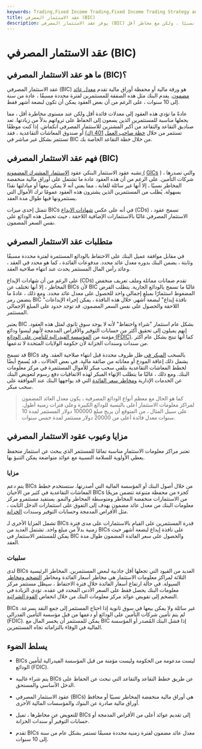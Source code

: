 ```yaml
---
keywords: Trading,Fixed Income Trading,Fixed Income Trading Strategy and Education,Strategy and Education
title: عقد الاستثمار المصرفي (BIC)
description: يوفر عقد الاستثمار المصرفي (BIC) معدل عائد مضمون خلال فترة محددة ، بعائد أقل نسبيًا ، ولكن مع مخاطر أقل.
---
```


# عقد الاستثمار المصرفي (BIC)
## ما هو عقد الاستثمار المصرفي (BIC)؟

عقد الاستثمار المصرفي (BIC) هو ورقة مالية أو محفظة أوراق مالية تقدم [معدل عائد مضمون](/rateofreturn). يقدم البنك مثل هذه الصفقة للمستثمرين لفترة محددة مسبقًا ، عادة من سنة إلى 10 سنوات ، على الرغم من أن بعض العقود يمكن أن تكون لبضعة أشهر فقط.

عادةً ما تؤدي هذه العقود إلى معدلات فائدة أقل ولكن عند مستوى مخاطرة أقل ، مما يجعلها مناسبة للمستثمرين الذين يسعون إلى الحفاظ على ثرواتهم بدلاً من زيادتها. تعد صناديق التقاعد والتقاعد من أكبر المشترين للاستثمار المصرفي انكماش. إذا كنت موظفًا تستثمر من خلال [خطة صاحب العمل](/401kplan) [401 (ك)](/401kplan) أو صندوق المعاشات التقاعدية ، فقد تستثمر بشكل غير مباشر في BIC من خلال خطة التقاعد الخاصة بك.

## فهم عقد الاستثمار المصرفي (BIC)

تشبه عقود الاستثمار البنكي عقود [الاستثمار المشترك المضمونة (](/guaranteedinvestmentcontract) [GICs](/guaranteedinvestmentcontract) ) ، والتي تصدرها شركات التأمين. على الرغم من أن هذه العقود عادة ما تشتمل على أوراق مالية منخفضة المخاطر نسبيًا ، إلا أنها غير سائلة للغاية ، مما يعني أنه لا يمكن بيعها أو مبادلتها نقدًا بسهولة. يُطلب من المستثمرين الذين يشترون هذه العقود عمومًا ترك الأموال التي يستثمرونها فيها طوال مدة العقد.

تتمثل إحدى ميزات BICs في أنه على عكس [شهادات الإيداع](/certificateofdeposit) (CDs) ، تسمح عقود الاستثمار المصرفي غالبًا بالاستثمارات الإضافية اللاحقة ، حيث تحصل هذه الودائع على نفس السعر المضمون.

## متطلبات عقد الاستثمار المصرفي

في مقابل موافقة عميل البنك على الاحتفاظ بالودائع المستثمرة لفترة محددة مسبقًا وثابتة ، يضمن البنك بدوره معدل عائد محدد. مدفوعات الفائدة ، كما هو محدد في العقد ، وعائد رأس المال المستثمر يحدث عند انتهاء صلاحية العقد.

على الرغم من أن شهادات الإيداع (CDs) تقدم ضمانات مماثلة وملف تعريف منخفض المخاطر ، إلا أنها تختلف عن BICs لأن BIC غالبًا ما تسمح بالودائع الجارية. يتطلب القرص المضغوط استثمارًا بمبلغ إجمالي واحد للحصول على معدل عائد محدد. ومع ذلك ، عادةً ما يتضمن رمز BIC "نافذة إيداع" لبضعة أشهر. خلال هذه النافذة ، يمكن إجراء الإيداعات اللاحقة والحصول على نفس السعر المضمون. قد توجد حدود على المبلغ الإجمالي المستثمر.

يعتبر BIC بشكل عام استثمار "شراء واحتفاظ" لأنه لا يوجد سوق ثانوي لمثل هذه العقود. إنهم يميلون إلى تحقيق أكثر من حسابات التوفير والأقراص المدمجة لأنهم ليسوا ودائع مؤمنة من [المؤسسة الفيدرالية للتأمين على الودائع (FDIC)](/fdic-insured-account). كما أنها تنتج بشكل عام أكثر من سندات وسندات الخزانة لأن حكومة الولايات المتحدة لا تدعمها.

قد تسمح BICs بالسحب [المبكر في](/earlywithdrawal) ظل ظروف محددة قبل انتهاء صلاحية العقد. وقد يشمل ذلك إعاقة المودع أو معاناته من ضائقة مالية. في بعض الحالات ، قد يُسمح أيضًا لخطط المعاشات التقاعدية بتلقي سحب مبكر للأموال المستثمرة في مركز معلومات البنك. ومع ذلك ، غالبًا ما يتطلب الإنهاء المبكر لهذه الاتفاقيات دفع رسوم لتعويض البنك عن الخدمات الإدارية [ومخاطر سعر الفائدة](/interestraterisk) التي قد يواجهها البنك عند الموافقة على سحب مبكر.

> كما هو الحال مع معظم أنواع الودائع المصرفية ، يكون معدل العائد المضمون لمراكز معلومات الاستثمار أعلى بالنسبة للودائع الكبيرة وعلى فترات زمنية أطول. على سبيل المثال ، من المتوقع أن يربح مبلغ 100000 دولار المستثمر لمدة 10 سنوات معدل فائدة أعلى من 20000 دولار مستثمر لمدة خمس سنوات.

>

## مزايا وعيوب عقود الاستثمار المصرفي

تعتبر مراكز معلومات الاستثمار مناسبة تمامًا للمستثمر الذي يبحث عن استثمار متحفظ يعطي الأولوية للسلامة النسبية مع عوائد متواضعة يمكن التنبؤ بها.

### مزايا

يتم دعم BICs من خلال أصول البنك أو المؤسسة المالية التي أصدرتها. ستستخدم خطط المعاشات التقاعدية في كثير من الأحيان BICs كجزء من محفظة متنوعة تتضمن مزيجًا من الاستثمارات منخفضة المخاطر ومتوسطة المخاطر والنمو. يستفيد مستثمرو مركز معلومات البنك من معدل عائد مضمون يهدف إلى التفوق على استثمارات الدخل الثابت ، مثل الأقراص المدمجة وحسابات التوفير وسندات [الخزانة](/treasurynote).

تشمل المزايا الأخرى لـ BICs قدرة المستثمرين على القيام بالاستثمارات على مدى فترة زمنية بدلاً من مبلغ واحد. تشتمل العديد من BICs على نافذة إيداع لبضعة أشهر حيث يمكن للمستثمر الاستثمار في BIC والحصول على سعر الفائدة المضمون طوال مدة العقد.

### سلبيات

لدى BICs العديد من القيود التي تجعلها أقل جاذبية لبعض المستثمرين. المخاطر الرئيسية الثلاثة لمراكز معلومات الاستثمار هي مخاطر أسعار الفائدة ومخاطر [التضخم ومخاطر](/inflationrisk) السيولة. في حالة ارتفاع أسعار الفائدة خلال فترة الاحتفاظ ، سيظل مستثمر مركز معلومات البنك يحصل فقط على السعر الأدنى المحدد في عقده. تؤدي الزيادة في التضخم إلى تقويض عوائد مركز معلومات البنك من خلال انخفاض [القوة الشرائية](/purchasingpower).

BICs غير سائلة ولا يمكن بيعها في سوق ثانوية إذا احتاج المستثمر إلى جمع النقد بسرعة. لم يتم تأمين شركات التأمين على الودائع أو دعمها من قبل مؤسسة التأمين الفدرالي (FDIC). يمكن للمستثمر أن يخسر المال مع BIC إذا فشل البنك المُصدر أو المؤسسة المالية في الوفاء بالتزاماته تجاه المستثمرين.

## يسلط الضوء

- BICs ليست مدعومة من الحكومة وليست مؤمنة من قبل المؤسسة الفيدرالية لتأمين الودائع (FDIC).

- يتم شراء غالبية BICs عن طريق خطط التقاعد والتقاعد التي تبحث عن الحفاظ على الدخل الأساسي والمستحق.

- عقود الاستثمار المصرفي (BICs) هي أوراق مالية منخفضة المخاطر نسبيًا أو محافظ أوراق مالية صادرة عن البنوك والمؤسسات المالية الأخرى.

- للتعويض عن مخاطرها ، تميل BICs إلى تقديم عوائد أعلى من الأقراص المدمجة أو حسابات التوفير أو سندات الخزانة.

- تقدم BICs معدل عائد مضمون لفترة زمنية محددة مسبقًا تستمر بشكل عام من سنة إلى 10 سنوات.

